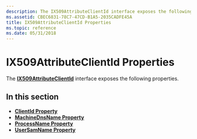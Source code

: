 ```yaml
---
description: The IX509AttributeClientId interface exposes the following properties.
ms.assetid: CBEC6831-78C7-47CD-B1A5-2035CADFE45A
title: IX509AttributeClientId Properties
ms.topic: reference
ms.date: 05/31/2018
---
```


# IX509AttributeClientId Properties

The [**IX509AttributeClientId**](/windows/desktop/api/CertEnroll/nn-certenroll-ix509attributeclientid) interface exposes the following properties.

## In this section

-   [**ClientId Property**](/windows/desktop/api/CertEnroll/nf-certenroll-ix509attributeclientid-get_clientid)
-   [**MachineDnsName Property**](/windows/desktop/api/CertEnroll/nf-certenroll-ix509attributeclientid-get_machinednsname)
-   [**ProcessName Property**](/windows/desktop/api/CertEnroll/nf-certenroll-ix509attributeclientid-get_processname)
-   [**UserSamName Property**](/windows/desktop/api/CertEnroll/nf-certenroll-ix509attributeclientid-get_usersamname)

 

 




